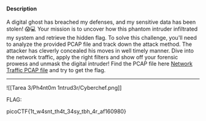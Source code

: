 
#### Description

A digital ghost has breached my defenses, and my sensitive data has been stolen! 😱💻 Your mission is to uncover how this phantom intruder infiltrated my system and retrieve the hidden flag. To solve this challenge, you'll need to analyze the provided PCAP file and track down the attack method. The attacker has cleverly concealed his moves in well timely manner. Dive into the network traffic, apply the right filters and show off your forensic prowess and unmask the digital intruder! Find the PCAP file here [Network Traffic PCAP file](https://challenge-files.picoctf.net/c_verbal_sleep/bdda31c79c31975a5fe5402777bc87794655172e5d5bb2b569f1970df8efda34/myNetworkTraffic.pcap) and try to get the flag.

------------
![[Tarea 3/Ph4nt0m 1ntrud3r/Cyberchef.png]]

FLAG:

picoCTF{1t_w4snt_th4t_34sy_tbh_4r_af160980}
